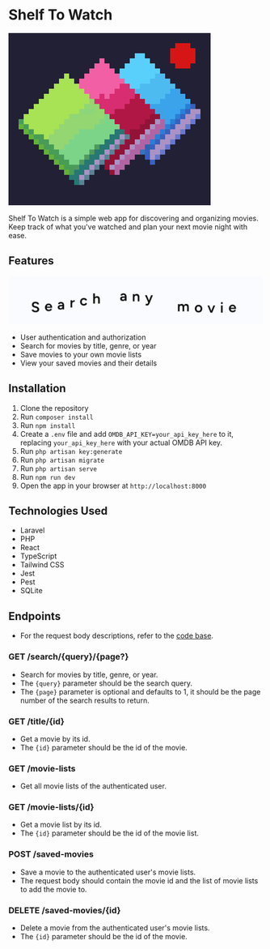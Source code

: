 # Shelf To Watch

![logo](media/stwlogo.png)

Shelf To Watch is a simple web app for discovering and organizing movies. Keep track of what you've watched and plan your next movie night with ease.

## Features

![Search any movie](media/searchanymovie.gif)

-   User authentication and authorization
-   Search for movies by title, genre, or year
-   Save movies to your own movie lists
-   View your saved movies and their details

## Installation

1. Clone the repository
2. Run `composer install`
3. Run `npm install`
4. Create a `.env` file and add `OMDB_API_KEY=your_api_key_here` to it, replacing `your_api_key_here` with your actual OMDB API key.
5. Run `php artisan key:generate`
6. Run `php artisan migrate`
7. Run `php artisan serve`
8. Run `npm run dev`
9. Open the app in your browser at `http://localhost:8000`

## Technologies Used

-   Laravel
-   PHP
-   React
-   TypeScript
-   Tailwind CSS
-   Jest
-   Pest
-   SQLite

## Endpoints

-   For the request body descriptions, refer to the [code base](app/Http/Controllers/).

### GET /search/{query}/{page?}

-   Search for movies by title, genre, or year.
-   The `{query}` parameter should be the search query.
-   The `{page}` parameter is optional and defaults to 1, it should be the page number of the search results to return.

### GET /title/{id}

-   Get a movie by its id.
-   The `{id}` parameter should be the id of the movie.

### GET /movie-lists

-   Get all movie lists of the authenticated user.

### GET /movie-lists/{id}

-   Get a movie list by its id.
-   The `{id}` parameter should be the id of the movie list.

### POST /saved-movies

-   Save a movie to the authenticated user's movie lists.
-   The request body should contain the movie id and the list of movie lists to add the movie to.

### DELETE /saved-movies/{id}

-   Delete a movie from the authenticated user's movie lists.
-   The `{id}` parameter should be the id of the movie.
